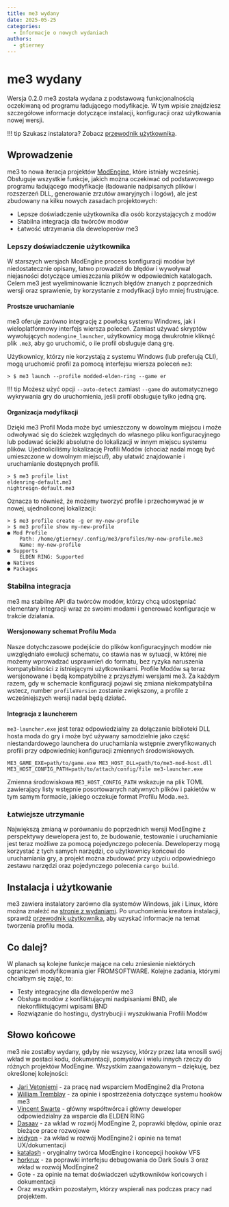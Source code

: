 ```yaml
---
title: me3 wydany
date: 2025-05-25
categories:
  - Informacje o nowych wydaniach
authors:
  - gtierney
---
```


# me3 wydany

Wersja 0.2.0 me3 została wydana z podstawową funkcjonalnością oczekiwaną od programu ładującego modyfikacje.
W tym wpisie znajdziesz szczegółowe informacje dotyczące instalacji, konfiguracji oraz użytkowania nowej wersji.

!!! tip
    Szukasz instalatora? Zobacz [przewodnik użytkownika](../../user-guide/installation.md).

<!-- more -->

## Wprowadzenie

me3 to nowa iteracja projektów [ModEngine](https://github.com/soulsmods/ModEngine2), które istniały wcześniej.
Obsługuje wszystkie funkcje, jakich można oczekiwać od podstawowego programu ładującego modyfikacje (ładowanie nadpisanych plików i rozszerzeń DLL, generowanie zrzutów awaryjnych i logów), ale jest zbudowany na kilku nowych zasadach projektowych:

- Lepsze doświadczenie użytkownika dla osób korzystających z modów
- Stabilna integracja dla twórców modów
- Łatwość utrzymania dla deweloperów me3

### Lepszy doświadczenie użytkownika

W starszych wersjach ModEngine process konfiguracji modów był niedostatecznie opisany, łatwo prowadził do błędów i wywoływał niejasności dotyczące umieszczania plików w odpowiednich katalogach.
Celem me3 jest wyeliminowanie licznych błędów znanych z poprzednich wersji oraz sprawienie, by korzystanie z modyfikacji było mniej frustrujące.

#### Prostsze uruchamianie

me3 oferuje zarówno integrację z powłoką systemu Windows, jak i wieloplatformowy interfejs wiersza poleceń.
Zamiast używać skryptów wywołujących `modengine_launcher`, użytkownicy mogą dwukrotnie kliknąć plik `.me3`, aby go uruchomić, o ile profil obsługuje daną grę.

Użytkownicy, którzy nie korzystają z systemu Windows (lub preferują CLI), mogą uruchomić profil za pomocą interfejsu wiersza poleceń `me3`:

```shell
> $ me3 launch --profile modded-elden-ring --game er
```

!!! tip
    Możesz użyć opcji `--auto-detect` zamiast `--game` do automatycznego wykrywania gry do uruchomienia, jeśli profil obsługuje tylko jedną grę.

#### Organizacja modyfikacji

Dzięki me3 Profil Moda może być umieszczony w dowolnym miejscu i może odwoływać się do ścieżek względnych do własnego pliku konfiguracyjnego lub podawać ścieżki absolutne do lokalizacji w innym miejscu systemu plików.
Ujednoliciliśmy lokalizację Profili Modów (chociaż nadal mogą być umieszczone w dowolnym miejscu!), aby ułatwić znajdowanie i uruchamianie dostępnych profili.

```shell
> $ me3 profile list
eldenring-default.me3
nightreign-default.me3
```

Oznacza to również, że możemy tworzyć profile i przechowywać je w nowej, ujednoliconej lokalizacji:

```shell
> $ me3 profile create -g er my-new-profile
> $ me3 profile show my-new-profile
● Mod Profile
    Path: /home/gtierney/.config/me3/profiles/my-new-profile.me3
    Name: my-new-profile
● Supports
    ELDEN RING: Supported
● Natives
● Packages
```

### Stabilna integracja

me3 ma stabilne API dla twórców modów, którzy chcą udostępniać elementary integracji wraz ze swoimi modami i generować konfiguracje w trakcie działania.

#### Wersjonowany schemat Profilu Moda

Nasze dotychczasowe podejście do plików konfiguracyjnych modów nie uwzględniało ewolucji schematu, co stawia nas w sytuacji, w której nie możemy wprowadzać usprawnień do formatu, bez ryzyka naruszenia kompatybilności z istniejącymi użytkownikami.
Profile Modów są teraz wersjonowane i będą kompatybilne z przyszłymi wersjami me3.
Za każdym razem, gdy w schemacie konfiguracji pojawi się zmiana niekompatybilna wstecz, number `profileVersion` zostanie zwiększony, a profile z wcześniejszych wersji nadal będą działać.

#### Integracja z launcherem

`me3-launcher.exe` jest teraz odpowiedzialny za dołączanie biblioteki DLL hosta moda do gry i może być używany samodzielnie jako część niestandardowego launchera do uruchamiania wstępnie zweryfikowanych profili przy odpowiedniej konfiguracji zmiennych środowiskowych.

```shell
ME3_GAME_EXE=path/to/game.exe ME3_HOST_DLL=path/to/me3-mod-host.dll ME3_HOST_CONFIG_PATH=path/to/attach/config/file me3-launcher.exe
```

Zmienna środowiskowa `ME3_HOST_CONFIG_PATH` wskazuje na plik TOML zawierający listy wstępnie posortowanych natywnych plików i pakietów w tym samym formacie, jakiego oczekuje format Profilu Moda`.me3`.

### Łatwiejsze utrzymanie

Największą zmianą w porównaniu do poprzednich wersji ModEngine z perspektywy dewelopera jest to, że budowanie, testowanie i uruchamianie jest teraz możliwe za pomocą pojedynczego polecenia.
Deweloperzy mogą korzystać z tych samych narzędzi, co użytkownicy końcowi do uruchamiania gry, a projekt można zbudować przy użyciu odpowiedniego zestawu narzędzi oraz pojedynczego polecenia `cargo build`.

## Instalacja i użytkowanie

me3 zawiera instalatory zarówno dla systemów Windows, jak i Linux, które można znaleźć na [stronie z wydaniami](https://github.com/garyttierney/me3/releases/latest/).
Po uruchomieniu kreatora instalacji, sprawdź [przewodnik użytkownika](../../user-guide/creating-mod-profiles.md), aby uzyskać informacje na temat tworzenia profilu moda.

## Co dalej?

W planach są kolejne funkcje mające na celu zniesienie niektórych ograniczeń modyfikowania gier FROMSOFTWARE.
Kolejne zadania, którymi chciałbym się zająć, to:

- Testy integracyjne dla deweloperów me3
- Obsługa modów z konfliktującymi nadpisaniami BND, ale niekonfliktującymi wpisami BND
- Rozwiązanie do hostingu, dystrybucji i wyszukiwania Profili Modów

## Słowo końcowe

me3 nie zostałby wydany, gdyby nie wszyscy, którzy przez lata wnosili swój wkład w postaci kodu, dokumentacji, pomysłów i wielu innych rzeczy do różnych projektów ModEngine.
Wszystkim zaangażowanym – dziękuję, bez określonej kolejności:

- [Jari Vetoniemi](https://github.com/Cloudef) - za pracę nad wsparciem ModEngine2 dla Protona
- [William Tremblay](https://github.com/tremwil) - za opinie i spostrzeżenia dotyczące systemu hooków me3
- [Vincent Swarte](https://github.com/vswarte) - główny współtwórca i główny deweloper odpowiedzialny za wsparcie dla ELDEN RING
- [Dasaav](https://github.com/dasaav-dsv) - za wkład w rozwój ModEngine 2, poprawki błędów, opinie oraz bieżące prace rozwojowe
- [ividyon](https://github.com/ividyon) - za wkład w rozwój ModEngine2 i opinie na temat UX/dokumentacji
- [katalash](https://github.com/katalash) - oryginalny twórca ModEngine i koncepcji hooków VFS
- [horkrux](https://github.com/horkrux) - za poprawki interfejsu debugowania do Dark Souls 3 oraz wkład w rozwój ModEngine2
- Gote - za opinie na temat doświadczeń użytkowników końcowych i dokumentacji
- Oraz wszystkim pozostałym, którzy wspierali nas podczas pracy nad projektem.
